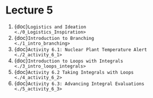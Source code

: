 # Lecture 5

1. {doc}`Logistics and Ideation                                    <./0_Logistics_Inspiration>`
2. {doc}`Introduction to Branching                                 <./1_intro_branching>`
3. {doc}`Activity 6.1: Nuclear Plant Temperature Alert             <./2_activity_6_1>`
4. {doc}`Introduction to Loops with Integrals                      <./3_intro_loops_integrals>`
5. {doc}`Activity 6.2 Taking Integrals with Loops                  <./4_activity_6_2>`
6. {doc}`Activity 6.3: Advancing Integral Evaluations              <./5_activity_6_3>`